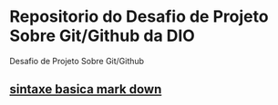 # Repositorio do Desafio de Projeto Sobre Git/Github da DIO
Desafio de Projeto Sobre Git/Github

## [sintaxe basica mark down](https://www.markdownguide.org/basic-syntax)
